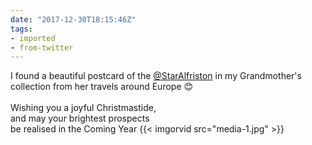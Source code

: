 ```yaml
---
date: "2017-12-30T18:15:46Z"
tags:
- imported
- from-twitter
---
```

I found a beautiful postcard of the [@StarAlfriston](https://twitter.com/StarAlfriston) in my Grandmother's collection from her travels around Europe 😊\
\
Wishing you a joyful Christmastide,\
and may your brightest prospects\
be realised in the Coming Year {{< imgorvid src="media-1.jpg" >}}
